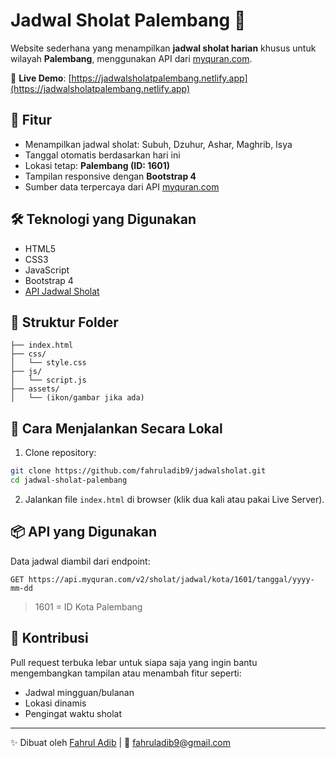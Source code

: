 # Jadwal Sholat Palembang 🌺

Website sederhana yang menampilkan **jadwal sholat harian** khusus untuk wilayah **Palembang**, menggunakan API dari [myquran.com](https://api.myquran.com/v2/).

🔗 **Live Demo**: [https://jadwalsholatpalembang.netlify.app](https://jadwalsholatpalembang.netlify.app)

## 📌 Fitur

- Menampilkan jadwal sholat: Subuh, Dzuhur, Ashar, Maghrib, Isya  
- Tanggal otomatis berdasarkan hari ini  
- Lokasi tetap: **Palembang (ID: 1601)**  
- Tampilan responsive dengan **Bootstrap 4**  
- Sumber data terpercaya dari API [myquran.com](https://api.myquran.com/v2/)

## 🛠 Teknologi yang Digunakan

- HTML5  
- CSS3  
- JavaScript  
- Bootstrap 4  
- [API Jadwal Sholat](https://api.myquran.com/v2/)

## 📂 Struktur Folder

```
├── index.html
├── css/
│   └── style.css
├── js/
│   └── script.js
├── assets/
│   └── (ikon/gambar jika ada)
```

## 🚀 Cara Menjalankan Secara Lokal

1. Clone repository:

```bash
git clone https://github.com/fahruladib9/jadwalsholat.git
cd jadwal-sholat-palembang
```

2. Jalankan file `index.html` di browser (klik dua kali atau pakai Live Server).

## 📦 API yang Digunakan

Data jadwal diambil dari endpoint:

```
GET https://api.myquran.com/v2/sholat/jadwal/kota/1601/tanggal/yyyy-mm-dd
```

> 1601 = ID Kota Palembang

## 🤝 Kontribusi

Pull request terbuka lebar untuk siapa saja yang ingin bantu mengembangkan tampilan atau menambah fitur seperti:

- Jadwal mingguan/bulanan  
- Lokasi dinamis  
- Pengingat waktu sholat  

---

✨ Dibuat oleh [Fahrul Adib](https://github.com/fahruladib9) | 📧 fahruladib9@gmail.com

